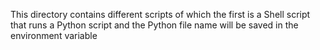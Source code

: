This directory contains different scripts of which the first is a Shell script that runs a Python script and the Python file name will be saved in the environment variable
